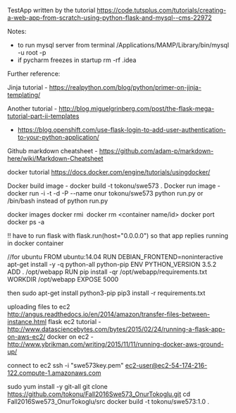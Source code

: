 TestApp written by the tutorial https://code.tutsplus.com/tutorials/creating-a-web-app-from-scratch-using-python-flask-and-mysql--cms-22972

Notes:
- to run mysql server from terminal /Applications/MAMP/Library/bin/mysql -u root -p
- if pycharm freezes in startup rm -rf .idea


Further reference: 

Jinja tutorial - https://realpython.com/blog/python/primer-on-jinja-templating/

Another tutorial - http://blog.miguelgrinberg.com/post/the-flask-mega-tutorial-part-ii-templates
- https://blog.openshift.com/use-flask-login-to-add-user-authentication-to-your-python-application/

Github markdown cheatsheet - https://github.com/adam-p/markdown-here/wiki/Markdown-Cheatsheet


docker tutorial https://docs.docker.com/engine/tutorials/usingdocker/

Docker build image - docker build -t tokonu/swe573 .
Docker run image - docker run -i -t -d -P --name onur tokonu/swe573 python run.py
or /bin/bash instead of python run.py

docker images
docker rmi <image id>
docker rm <container name/id>
docker port <container name>
docker ps -a

!! have to run flask with flask.run(host="0.0.0.0") so that app replies running in docker container


//for ubuntu
FROM ubuntu:14.04
RUN DEBIAN_FRONTEND=noninteractive apt-get install -y -q python-all python-pip
ENV PYTHON_VERSION 3.5.2
ADD . /opt/webapp
RUN pip install -qr /opt/webapp/requirements.txt
WORKDIR /opt/webapp
EXPOSE 5000

then
sudo apt-get install python3-pip
pip3 install -r requirements.txt


uploading files to ec2 http://angus.readthedocs.io/en/2014/amazon/transfer-files-between-instance.html
flask ec2 tutorial - http://www.datasciencebytes.com/bytes/2015/02/24/running-a-flask-app-on-aws-ec2/
docker on ec2 - http://www.ybrikman.com/writing/2015/11/11/running-docker-aws-ground-up/


connect to ec2
ssh -i "swe573key.pem" ec2-user@ec2-54-174-216-122.compute-1.amazonaws.com

sudo yum install -y git-all
git clone https://github.com/tokonu/Fall2016Swe573_OnurTokoglu.git
cd Fall2016Swe573_OnurTokoglu/src
docker build -t tokonu/swe573:1.0 .













